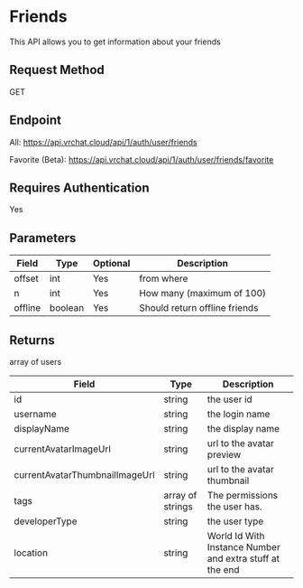 # Friends

This API allows you to get information about your friends

## Request Method 
GET

## Endpoint
All: https://api.vrchat.cloud/api/1/auth/user/friends

Favorite (Beta): https://api.vrchat.cloud/api/1/auth/user/friends/favorite

## Requires Authentication
Yes

## Parameters

Field | Type | Optional | Description
------|------|----------|------------
offset | int | Yes | from where
n | int | Yes | How many (maximum of 100)
offline | boolean | Yes | Should return offline friends

## Returns 
array of users

Field | Type | Description
------|------|------------
id | string | the user id
username | string | the login name
displayName | string | the display name
currentAvatarImageUrl | string | url to the avatar preview
currentAvatarThumbnailImageUrl | string | url to the avatar thumbnail
tags | array of strings | The permissions the user has. 
developerType | string | the user type
location | string | World Id With Instance Number and extra stuff at the end

